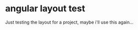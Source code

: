 angular layout test
===================

Just testing the layout for a project, maybe i'll use this again...
